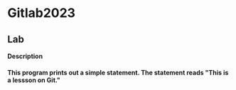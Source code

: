 # Gitlab2023
## Lab
**Description**
#### This program prints out a simple statement. The statement reads "This is a lessson on Git."

